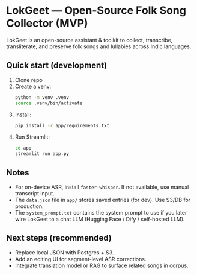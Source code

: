 # LokGeet — Open-Source Folk Song Collector (MVP)

LokGeet is an open-source assistant & toolkit to collect, transcribe, transliterate, and preserve folk songs and lullabies across Indic languages.

## Quick start (development)
1. Clone repo
2. Create a venv:
   ```bash
   python -m venv .venv
   source .venv/bin/activate
   ```
3. Install:
   ```bash
   pip install -r app/requirements.txt
   ```
4. Run Streamlit:
   ```bash
   cd app
   streamlit run app.py
   ```

## Notes
- For on-device ASR, install `faster-whisper`. If not available, use manual transcript input.
- The `data.json` file in `app/` stores saved entries (for dev). Use S3/DB for production.
- The `system_prompt.txt` contains the system prompt to use if you later wire LokGeet to a chat LLM (Hugging Face / Dify / self-hosted LLM).

## Next steps (recommended)
- Replace local JSON with Postgres + S3.
- Add an editing UI for segment-level ASR corrections.
- Integrate translation model or RAG to surface related songs in corpus.

